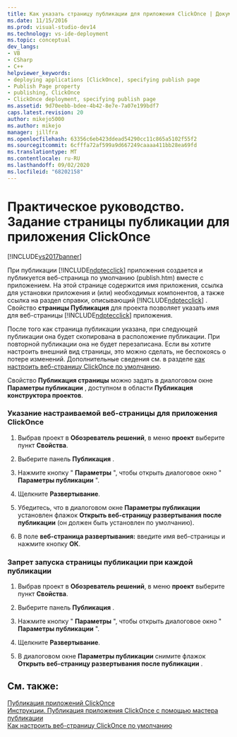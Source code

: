 ```yaml
---
title: Как указать страницу публикации для приложения ClickOnce | Документация Майкрософт
ms.date: 11/15/2016
ms.prod: visual-studio-dev14
ms.technology: vs-ide-deployment
ms.topic: conceptual
dev_langs:
- VB
- CSharp
- C++
helpviewer_keywords:
- deploying applications [ClickOnce], specifying publish page
- Publish Page property
- publishing, ClickOnce
- ClickOnce deployment, specifying publish page
ms.assetid: 9d70eebb-bdee-4b42-8e7e-7a07e199bdf7
caps.latest.revision: 20
author: mikejo5000
ms.author: mikejo
manager: jillfra
ms.openlocfilehash: 63356c6eb423ddead54290cc11c865a5102f55f2
ms.sourcegitcommit: 6cfffa72af599a9d667249caaaa411bb28ea69fd
ms.translationtype: MT
ms.contentlocale: ru-RU
ms.lasthandoff: 09/02/2020
ms.locfileid: "68202158"
---
```

# <a name="how-to-specify-a-publish-page-for-a-clickonce-application"></a>Практическое руководство. Задание страницы публикации для приложения ClickOnce
[!INCLUDE[vs2017banner](../includes/vs2017banner.md)]

При публикации [!INCLUDE[ndptecclick](../includes/ndptecclick-md.md)] приложения создается и публикуется веб-страница по умолчанию (publish.htm) вместе с приложением. На этой странице содержится имя приложения, ссылка для установки приложения и (или) необходимых компонентов, а также ссылка на раздел справки, описывающий [!INCLUDE[ndptecclick](../includes/ndptecclick-md.md)] . Свойство **страницы Публикация** для проекта позволяет указать имя для веб-страницы [!INCLUDE[ndptecclick](../includes/ndptecclick-md.md)] приложения.  
  
 После того как страница публикации указана, при следующей публикации она будет скопирована в расположение публикации. При повторной публикации она не будет перезаписана. Если вы хотите настроить внешний вид страницы, это можно сделать, не беспокоясь о потере изменений. Дополнительные сведения см. в разделе [как настроить веб-страницу ClickOnce по умолчанию](../deployment/how-to-customize-the-default-web-page-for-a-clickonce-application.md).  
  
 Свойство **Публикация страницы** можно задать в диалоговом окне **Параметры публикации** , доступном в области **Публикация** **конструктора проектов**.  
  
### <a name="to-specify-a-custom-web-page-for-a-clickonce-application"></a>Указание настраиваемой веб-страницы для приложения ClickOnce  
  
1. Выбрав проект в **Обозреватель решений**, в меню **проект** выберите пункт **Свойства**.  
  
2. Выберите панель **Публикация** .  
  
3. Нажмите кнопку " **Параметры** ", чтобы открыть диалоговое окно " **Параметры публикации** ".  
  
4. Щелкните **Развертывание**.  
  
5. Убедитесь, что в диалоговом окне **Параметры публикации** установлен флажок **Открыть веб-страницу развертывания после публикации** (он должен быть установлен по умолчанию).  
  
6. В поле **веб-страница развертывания:** введите имя веб-страницы и нажмите кнопку **ОК**.  
  
### <a name="to-prevent-the-publish-page-from-launching-each-time-you-publish"></a>Запрет запуска страницы публикации при каждой публикации  
  
1. Выбрав проект в **Обозреватель решений**, в меню **проект** выберите пункт **Свойства**.  
  
2. Выберите панель **Публикация** .  
  
3. Нажмите кнопку " **Параметры** ", чтобы открыть диалоговое окно " **Параметры публикации** ".  
  
4. Щелкните **Развертывание**.  
  
5. В диалоговом окне **Параметры публикации** снимите флажок **Открыть веб-страницу развертывания после публикации** .  
  
## <a name="see-also"></a>См. также:  
 [Публикация приложений ClickOnce](../deployment/publishing-clickonce-applications.md)   
 [Инструкции. Публикация приложения ClickOnce с помощью мастера публикации](../deployment/how-to-publish-a-clickonce-application-using-the-publish-wizard.md)   
 [Как настроить веб-страницу ClickOnce по умолчанию](../deployment/how-to-customize-the-default-web-page-for-a-clickonce-application.md)
